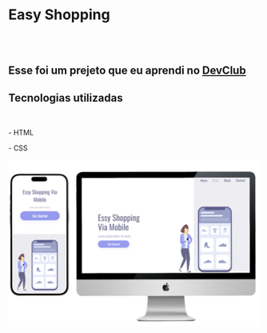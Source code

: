 <h1>Easy Shopping</h1>
<br>
<br>
<h2> Esse foi um prejeto que eu aprendi no <a href="https://rodolfomori.com.br/devclub">DevClub</a></h2>

<h2>Tecnologias utilizadas</h2>
<br>
<p>- HTML</p>
<p>- CSS</p>


<img src="https://github.com/sergiossr25/Projeto-Responsividade/blob/main/assets/Responsividade%20imagem%20png.PNG?raw=true" />

